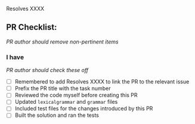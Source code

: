Resolves XXXX

## PR Checklist:
*PR author should remove non-pertinent items*
### I have
*PR author should check these off*
- [ ] Remembered to add Resolves XXXX to link the PR to the relevant issue
- [ ] Prefix the PR title with the task number
- [ ] Reviewed the code myself before creating this PR
- [ ] Updated `lexicalgrammar` and `grammar` files
- [ ] Included test files for the changes introduced by this PR
- [ ] Built the solution and ran the tests
